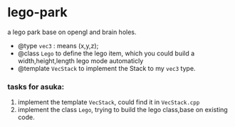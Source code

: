 # lego-park
a lego park base on opengl and brain holes.

- @type `vec3` : means (x,y,z);
- @class `Lego` to define the lego item, which you could build a width,height,length lego mode automaticly
- @template `VecStack` to implement the Stack to my `vec3` type.



### tasks for asuka:

1. implement the template `VecStack`, could find it in `VecStack.cpp`
2. implement the class `Lego`, trying to build the lego class,base on existing code. 